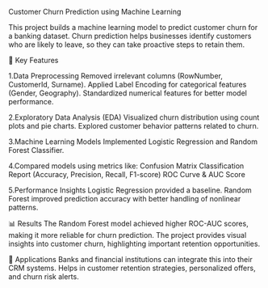 Customer Churn Prediction using Machine Learning

This project builds a machine learning model to predict customer churn for a banking dataset. Churn prediction helps businesses identify customers who are likely to leave, so they can take proactive steps to retain them.

🔑 Key Features

1.Data Preprocessing
Removed irrelevant columns (RowNumber, CustomerId, Surname).
Applied Label Encoding for categorical features (Gender, Geography).
Standardized numerical features for better model performance.

2.Exploratory Data Analysis (EDA)
Visualized churn distribution using count plots and pie charts.
Explored customer behavior patterns related to churn.

3.Machine Learning Models
Implemented Logistic Regression and Random Forest Classifier.

4.Compared models using metrics like:
Confusion Matrix
Classification Report (Accuracy, Precision, Recall, F1-score)
ROC Curve & AUC Score

5.Performance Insights
Logistic Regression provided a baseline.
Random Forest improved prediction accuracy with better handling of nonlinear patterns.

📊 Results
The Random Forest model achieved higher ROC-AUC scores, making it more reliable for churn prediction.
The project provides visual insights into customer churn, highlighting important retention opportunities.

🚀 Applications
Banks and financial institutions can integrate this into their CRM systems.
Helps in customer retention strategies, personalized offers, and churn risk alerts.
